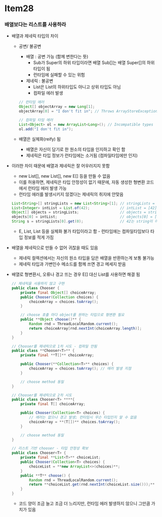 # Item28

### 배열보다는 리스트를 사용하라

- 배열과 제네릭 타입의 차이
    - 공변/ 불공변
        - 배열 : 공변 가능 (함께 변한다는 뜻)
            - Sub가 Super의 하위 타입이라면 배열 Sub[]는 배열 Super[]의 하위 타입이 됨
            - 런타임에 실패할 수 있는 위험
        - 제네릭 : 불공변
            - List<Type1>은 List<Type2>의 하위타입도 아니고 상위 타입도 아님
            - 컴파일 에러 발생
        
        ```java
        // 런타임 에러
        Object[] objectArray = new Long[1];
        objectArray[0] = "I don't fit in"; // Throws ArrayStoreException
        
        // 컴파일 타임 에러
        List<Object> ol = new ArrayList<Long>(); // Incompatible types
        ol.add("I don't fit in");
        ```
        
    - 배열은 실체화(reify) 됨
        - 배열은 자신이 담기로 한 원소의 타입을 인지하고 확인 함
        - 제네릭은 타입 정보가 런타임에는 소거됨 (컴파일타임에만 인지)
- 이러한 차이 때문에 배열과 제네릭은 잘 어우러지지 못함
    - new List<E>[], new List<String>[], new E[] 등을 만들 수 없음
    - 이를 허용하면, 제네릭은 타입 안정성이 없기 때문에, 자동 생성한 형변환 코드에서 런타임 에러 발생 가능
    - 런타임 에러를 발생시키지 않겠다는 제네릭의 취지에 안맞음
    
    ```java
    List<String>[] stringLists = new List<String>[1]; // stringLists = [List<String>]
    List<Integer> intList = List.of(42);              // intList = [42]
    Object[] objects = stringLists;                   // objects = stringLists
    objects[0] = intList;                             // objects[0] = [42]
    String s = stringLists[0].get(0);                 // 42는 string이 아님
    ```
    
    - E, List<E>, List<String> 등을 실체화 불가 타입이라고 함 - 런타임에는 컴파일타임보다 타입 정보를 적게 가짐
- 배열을 제네릭으로 만들 수 없어 귀찮을 때도 있음
    - 제네릭 컬렉션에서는 자신의 원소 타입을 담은 배열을 반환하는게 보통 불가능
    - 제네릭 타입과 가변인수 메소드를 함께 쓰면 경고 메세지 받음
- 배열로 형변환시, 오류나 경고 뜨는 경우 E[] 대신 List<E>를 사용하면 해결 됨
    
    ```java
    // 제네릭을 사용하지 않고 구현
    public class Chooser {
    	private final Object[] choiceArray;
    	public Chooser(Collection choices) {
    		choiceArray = choices.toArray();
    	}
    
    	// choose 호출 마다 object를 원하는 타입으로 형변환 필요
    	public **Object choose()** {
    		Random rnd = ThreadLocalRandom.current();
    		return choiceArray[rnd.nextInt(choiceArray.length)];
    	}
    }
    ```
    
    ```java
    // Chooser를 제네릭으로 1차 시도 - 컴파일 안됨
    public class **Chooser<T>** {
    	private final **T[]** choiceArray;
    
    	public Chooser(**Collection<T>** choices) {
    		choiceArray = choices.toArray(); // 에러 발생 지점
    	}
    
    	// choose method 동일
    }
    ```
    
    ```java
    // Chooser를 제네릭으로 2차 시도
    public class Chooser<T> ****{
    	private final T[] choiceArray;
    
    	public Chooser(Collection<T> choices) {
    		// 에러는 없으나 경고 발생; 런타임시 무슨 타입인지 알 수 없음
    		choiceArray = **(T[])** choices.toArray(); 
    	}
    
    	// choose method 동일
    }
    ```
    
    ```java
    // 리스트 기반 chooser - 타입 안정성 확보
    public class Chooser<T> {
    	private final **List<T>** choiceList;
    	public Chooser(Collection<T> choices) {
    		choiceList = **new ArrayList<>(choices)**;
    	}
    	public **T** choose() {
    		Random rnd = ThreadLocalRandom.current();
    		return **choiceList.get(rnd.nextInt(choiceList.size()));**
    	}
    }
    ```
    
    - 코드 양이 조금 늘고 조금 더 느리지만, 런타임 에러 발생하지 않으니 그만큼 가치가 있음